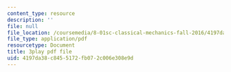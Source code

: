```yaml
---
content_type: resource
description: ''
file: null
file_location: /coursemedia/8-01sc-classical-mechanics-fall-2016/4197da38c8455172fb072c006e308e9d_rCP_-Wuikwo.pdf
file_type: application/pdf
resourcetype: Document
title: 3play pdf file
uid: 4197da38-c845-5172-fb07-2c006e308e9d
---
```

